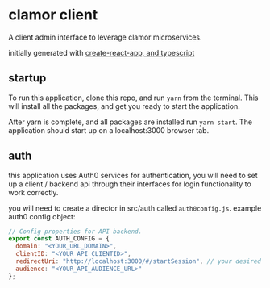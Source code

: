 # clamor client

A client admin interface to leverage clamor microservices.

initially generated with [create-react-app, and typescript](https://github.com/Microsoft/TypeScript-React-Starter)

## startup

To run this application, clone this repo, and run `yarn` from the terminal. This will install all the packages, and get you ready to start the application.

After yarn is complete, and all packages are installed run `yarn start`. The application should start up on a localhost:3000 browser tab.

## auth

this application uses Auth0 services for authentication, you will need to set up a client / backend api through their interfaces for login functionality to work correctly.

you will need to create a director in src/auth called `auth0config.js`.
example auth0 config object:

```javascript
// Config properties for API backend.
export const AUTH_CONFIG = {
  domain: "<YOUR_URL_DOMAIN>",
  clientID: "<YOUR_API_CLIENTID>",
  redirectUri: "http://localhost:3000/#/startSession", // your desired redirect url defined in auth0 interface
  audience: "<YOUR_API_AUDIENCE_URL>"
};
```
